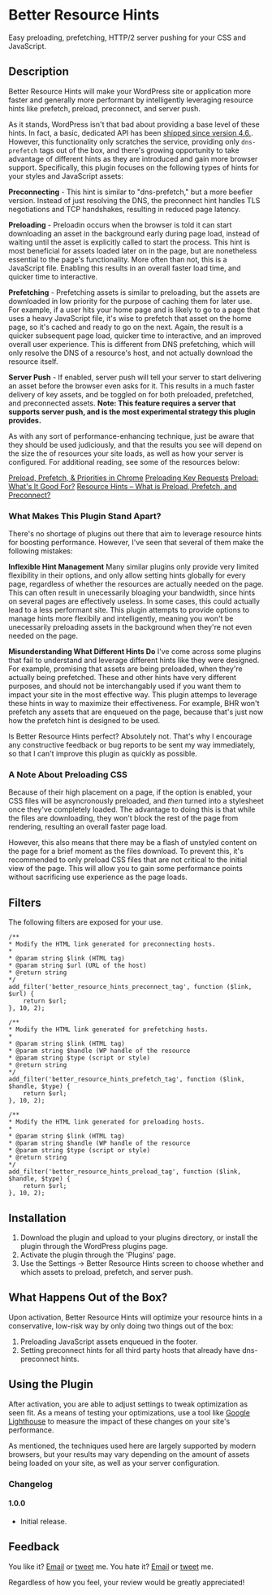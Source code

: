 # Better Resource Hints
Easy preloading, prefetching, HTTP/2 server pushing for your CSS and JavaScript.

## Description
Better Resource Hints will make your WordPress site or application more faster and generally more performant by intelligently leveraging resource hints like prefetch, preload, preconnect, and server push.

As it stands, WordPress isn't that bad about providing a base level of these hints. In fact, a basic, dedicated API has been [shipped since version 4.6.](https://make.wordpress.org/core/2016/07/06/resource-hints-in-4-6/). However, this functionality only scratches the service, providing only `dns-prefetch` tags out of the box, and there's growing opportunity to take advantage of different hints as they are introduced and gain more browser support. Specifically, this plugin focuses on the following types of hints for your styles and JavaScript assets:

**Preconnecting** - This hint is similar to "dns-prefetch," but a more beefier version. Instead of just resolving the DNS, the preconnect hint handles TLS negotiations and TCP handshakes, resulting in reduced page latency. 

**Preloading** - Preloadin occurs when the browser is told it can start downloading an asset in the background early during page load, instead of waiting until the asset is explicitly called to start the process. This hint is most beneficial for assets loaded later on in the page, but are nonetheless essential to the page's functionality. More often than not, this is a JavaScript file. Enabling this results in an overall faster load time, and quicker time to interactive.

**Prefetching** - Prefetching assets is similar to preloading, but the assets are downloaded in low priority for the purpose of caching them for later use. For example, if a user hits your home page and is likely to go to a page that uses a heavy JavaScript file, it's wise to prefetch that asset on the home page, so it's cached and ready to go on the next. Again, the result is a quicker subsequent page load, quicker time to interactive, and an improved overall user experience. This is different from DNS prefetching, which will only resolve the DNS of a resource's host, and not actually download the resource itself.

**Server Push** - If enabled, server push will tell your server to start delivering an asset before the browser even asks for it. This results in a much faster delivery of key assets, and be toggled on for both preloaded, prefetched, and preconnected assets. **Note: This feature requires a server that supports server push, and is the most experimental strategy this plugin provides.**

As with any sort of performance-enhancing technique, just be aware that they should be used judiciously, and that the results you see will depend on the size the of resources your site loads, as well as how your server is configured. For additional reading, see some of the resources below:

[Preload, Prefetch, & Priorities in Chrome](https://medium.com/reloading/preload-prefetch-and-priorities-in-chrome-776165961bbf)
[Preloading Key Requests](https://developers.google.com/web/tools/lighthouse/audits/preload)
[Preload: What's It Good For?](https://www.smashingmagazine.com/2016/02/preload-what-is-it-good-for/)
[Resource Hints – What is Preload, Prefetch, and Preconnect?](https://www.keycdn.com/blog/resource-hints/)

### What Makes This Plugin Stand Apart?
There's no shortage of plugins out there that aim to leverage resource hints for boosting performance. However, I've seen that several of them make the following mistakes:

**Inflexible Hint Management** Many similar plugins only provide very limited flexibility in their options, and only allow setting hints globally for every page, regardless of whether the resources are actually needed on the page. This can often result in unecessarily bloaging your bandwidth, since hints on several pages are effectively useless. In some cases, this could actually lead to a less performant site. This plugin attempts to provide options to manage hints more flexibily and intelligently, meaning you won't be unecessarily preloading assets in the background when they're not even needed on the page. 

**Misunderstanding What Different Hints Do** I've come across some plugins that fail to understand and leverage different hints like they were designed. For example, promising that assets are being preloaded, when they're actually being prefetched. These and other hints have very different purposes, and should not be interchangably used if you want them to impact your site in the most effective way. This plugin attemps to leverage these hints in way to maximize their effectiveness. For example, BHR won't prefetch any assets that are enqueued on the page, because that's just now how the prefetch hint is designed to be used.

Is Better Resource Hints perfect? Absolutely not. That's why I encourage any constructive feedback or bug reports to be sent my way immediately, so that I can't improve this plugin as quickly as possible. 

### A Note About Preloading CSS

Because of their high placement on a page, if the option is enabled, your CSS files will be asyncronously preloaded, and _then_ turned into a stylesheet once they've completely loaded. The advantage to doing this is that while the files are downloading, they won't block the rest of the page from rendering, resulting an overall faster page load.

However, this also means that there may be a flash of unstyled content on the page for a brief moment as the files download. To prevent this, it's recommended to only preload CSS files that are not critical to the initial view of the page. This will allow you to gain some performance points without sacrificing use experience as the page loads.

## Filters

The following filters are exposed for your use.

```
/**
* Modify the HTML link generated for preconnecting hosts.
*
* @param string $link (HTML tag)
* @param string $url (URL of the host)
* @return string
*/
add_filter('better_resource_hints_preconnect_tag', function ($link, $url) {
	return $url;
}, 10, 2);
```

```
/**
* Modify the HTML link generated for prefetching hosts.
*
* @param string $link (HTML tag)
* @param string $handle (WP handle of the resource
* @param string $type (script or style)
* @return string
*/
add_filter('better_resource_hints_prefetch_tag', function ($link, $handle, $type) {
	return $url;
}, 10, 2);
```

```
/**
* Modify the HTML link generated for preloading hosts.
*
* @param string $link (HTML tag)
* @param string $handle (WP handle of the resource
* @param string $type (script or style)
* @return string
*/
add_filter('better_resource_hints_preload_tag', function ($link, $handle, $type) {
	return $url;
}, 10, 2);
```

## Installation
1. Download the plugin and upload to your plugins directory, or install the plugin through the WordPress plugins page.
2. Activate the plugin through the 'Plugins' page.
3. Use the Settings -> Better Resource Hints screen to choose whether and which assets to preload, prefetch, and server push.

## What Happens Out of the Box?
Upon activation, Better Resource Hints will optimize your resource hints in a conservative, low-risk way by only doing two things out of the box:

1. Preloading JavaScript assets enqueued in the footer.
2. Setting preconnect hints for all third party hosts that already have dns-preconnect hints.

## Using the Plugin

After activation, you are able to adjust settings to tweak optimization as seen fit. As a means of testing your optimizations, use a tool like [Google Lighthouse](https://developers.google.com/web/tools/lighthouse/) to measure the impact of these changes on your site's performance.

As mentioned, the techniques used here are largely supported by modern browsers, but your results may vary depending on the amount of assets being loaded on your site, as well as your server configuration.

### Changelog

#### 1.0.0
* Initial release.

## Feedback
You like it? [Email](mailto:alex@macarthur.me) or [tweet](http://www.twitter.com/amacarthur) me. You hate it? [Email](mailto:alex@macarthur.me) or [tweet](http://www.twitter.com/amacarthur) me.

Regardless of how you feel, your review would be greatly appreciated!
